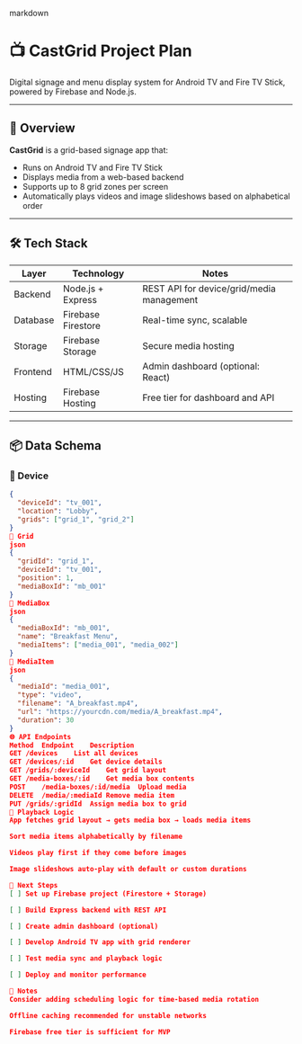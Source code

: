 markdown
# 📺 CastGrid Project Plan

Digital signage and menu display system for Android TV and Fire TV Stick, powered by Firebase and Node.js.

---

## 🧩 Overview

**CastGrid** is a grid-based signage app that:
- Runs on Android TV and Fire TV Stick
- Displays media from a web-based backend
- Supports up to 8 grid zones per screen
- Automatically plays videos and image slideshows based on alphabetical order

---

## 🛠️ Tech Stack

| Layer       | Technology         | Notes |
|-------------|--------------------|-------|
| Backend     | Node.js + Express  | REST API for device/grid/media management |
| Database    | Firebase Firestore | Real-time sync, scalable |
| Storage     | Firebase Storage   | Secure media hosting |
| Frontend    | HTML/CSS/JS        | Admin dashboard (optional: React) |
| Hosting     | Firebase Hosting   | Free tier for dashboard and API |

---

## 📦 Data Schema

### 🔹 Device
```json
{
  "deviceId": "tv_001",
  "location": "Lobby",
  "grids": ["grid_1", "grid_2"]
}
🔹 Grid
json
{
  "gridId": "grid_1",
  "deviceId": "tv_001",
  "position": 1,
  "mediaBoxId": "mb_001"
}
🔹 MediaBox
json
{
  "mediaBoxId": "mb_001",
  "name": "Breakfast Menu",
  "mediaItems": ["media_001", "media_002"]
}
🔹 MediaItem
json
{
  "mediaId": "media_001",
  "type": "video",
  "filename": "A_breakfast.mp4",
  "url": "https://yourcdn.com/media/A_breakfast.mp4",
  "duration": 30
}
🌐 API Endpoints
Method	Endpoint	Description
GET	/devices	List all devices
GET	/devices/:id	Get device details
GET	/grids/:deviceId	Get grid layout
GET	/media-boxes/:id	Get media box contents
POST	/media-boxes/:id/media	Upload media
DELETE	/media/:mediaId	Remove media item
PUT	/grids/:gridId	Assign media box to grid
🧠 Playback Logic
App fetches grid layout → gets media box → loads media items

Sort media items alphabetically by filename

Videos play first if they come before images

Image slideshows auto-play with default or custom durations

🚀 Next Steps
[ ] Set up Firebase project (Firestore + Storage)

[ ] Build Express backend with REST API

[ ] Create admin dashboard (optional)

[ ] Develop Android TV app with grid renderer

[ ] Test media sync and playback logic

[ ] Deploy and monitor performance

📌 Notes
Consider adding scheduling logic for time-based media rotation

Offline caching recommended for unstable networks

Firebase free tier is sufficient for MVP